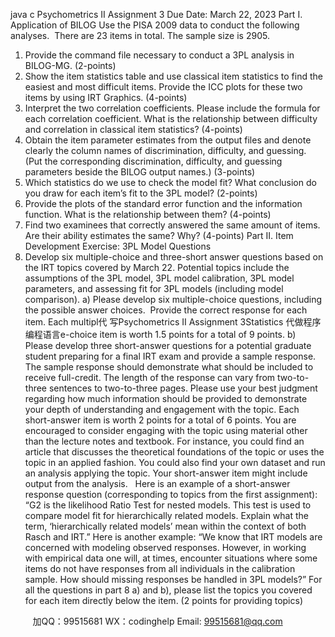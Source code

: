 java c
Psychometrics II Assignment 3
Due Date: March 22, 2023
Part I. Application of BILOG
Use the PISA 2009 data to conduct the following analyses.  There are 23 items in total. The sample size is 2905.
1. Provide the command file necessary to conduct a 3PL analysis in BILOG-MG. (2-points) 
2. Show the item statistics table and use classical item statistics to find the easiest and most difficult items. Provide the ICC plots for these two items by using IRT Graphics. (4-points)
3. Interpret the two correlation coefficients. Please include the formula for each correlation coefficient. What is the relationship between difficulty and correlation in classical item statistics? (4-points)
4. Obtain the item parameter estimates from the output files and denote clearly the column names of discrimination, difficulty, and guessing. (Put the corresponding discrimination, difficulty, and guessing parameters beside the BILOG output names.) (3-points)
5. Which statistics do we use to check the model fit? What conclusion do you draw for each item’s fit to the 3PL model? (2-points)
6. Provide the plots of the standard error function and the information function. What is the relationship between them? (4-points)
7. Find two examinees that correctly answered the same amount of items. Are their ability estimates the same? Why? (4-points)
Part II. Item Development Exercise: 3PL Model Questions
8. Develop six multiple-choice and three-short answer questions based on the IRT topics covered by March 22. Potential topics include the assumptions of the 3PL model, 3PL model calibration, 3PL model parameters, and assessing fit for 3PL models (including model comparison).
a) Please develop six multiple-choice questions, including the possible answer choices.  Provide the correct response for each item. Each multipl代 写Psychometrics II Assignment 3Statistics
代做程序编程语言e-choice item is worth 1.5 points for a total of 9 points.
b) Please develop three short-answer questions for a potential graduate student preparing for a final IRT exam and provide a sample response. The sample response should demonstrate what should be included to receive full-credit. The length of the response can vary from two-to-three sentences to two-to-three pages. Please use your best judgment regarding how much information should be provided to demonstrate your depth of understanding and engagement with the topic. Each short-answer item is worth 2 points for a total of 6 points.
You are encouraged to consider engaging with the topic using material other than the lecture notes and textbook. For instance, you could find an article that discusses the theoretical foundations of the topic or uses the topic in an applied fashion. You could also find your own dataset and run an analysis applying the topic. Your short-answer item might include output from the analysis.  
Here is an example of a short-answer response question (corresponding to topics from the first assignment): “G2 is the likelihood Ratio Test for nested models. This test is used to compare model fit for hierarchically related models. Explain what the term, ‘hierarchically related models’ mean within the context of both Rasch and IRT.”
Here is another example: “We know that IRT models are concerned with modeling observed responses. However, in working with empirical data one will, at times, encounter situations where some items do not have responses from all individuals in the calibration sample. How should missing responses be handled in 3PL models?”
For all the questions in part 8 a) and b), please list the topics you covered for each item directly below the item. (2 points for providing topics)

         
加QQ：99515681  WX：codinghelp  Email: 99515681@qq.com
